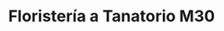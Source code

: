 ---
title: "Floristería a Tanatorio M30"
url: /madrid/floristeria-a-tanatorio-m30/
shop: floristería
---